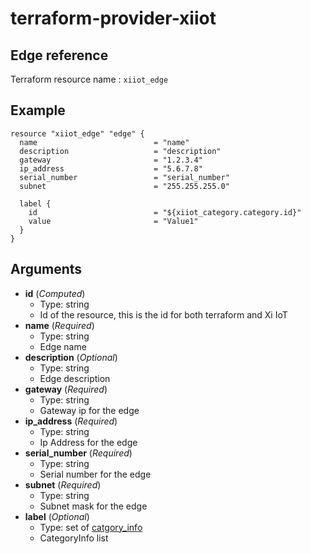 # terraform-provider-xiiot

## Edge reference

Terraform resource name : `xiiot_edge`

## Example

```
resource "xiiot_edge" "edge" {
  name                          = "name"
  description                   = "description"
  gateway                       = "1.2.3.4"
  ip_address                    = "5.6.7.8"
  serial_number                 = "serial_number"
  subnet                        = "255.255.255.0"

  label {
    id                          = "${xiiot_category.category.id}"
    value                       = "Value1"
  }
}
```

## Arguments

* __id__ (_Computed_)
  * Type: string
  * Id of the resource, this is the id for both terraform and Xi IoT
* __name__ (_Required_)
  * Type: string
  * Edge name
* __description__ (_Optional_)
  * Type: string
  * Edge description
* __gateway__ (_Required_)
  * Type: string
  * Gateway ip for the edge
* __ip_address__ (_Required_)
  * Type: string
  * Ip Address for the edge
* __serial_number__ (_Required_)
  * Type: string
  * Serial number for the edge
* __subnet__ (_Required_)
  * Type: string
  * Subnet mask for the edge
* __label__ (_Optional_)
  * Type: set of [catgory_info](category_info.md)
  * CategoryInfo list
